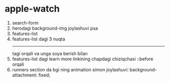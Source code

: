 # apple-watch

1. search-form
2. herodagi background-img joylashuvi psa
3. features-list
4. features-list dagi 3 nuqta <hr /> tagi orqali va unga soya berish bilan
5. features-list dagi learn more linkining chapdagi chiziqchasi ::before orqali
6. runners section da bgi ning animation simon joylashuvi: background-attachment: fixed;
